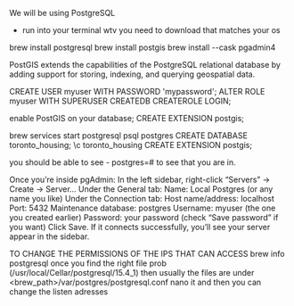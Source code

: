 We will be using PostgreSQL
- run into your terminal wtv you need to download that matches your os

brew install postgresql
brew install postgis
brew install --cask pgadmin4

PostGIS extends the capabilities of the PostgreSQL relational database by adding support for storing, indexing, and querying geospatial data.

CREATE USER myuser WITH PASSWORD 'mypassword';
ALTER ROLE myuser WITH SUPERUSER CREATEDB CREATEROLE LOGIN;

enable PostGIS on your database;
CREATE EXTENSION postgis;


brew services start postgresql
psql postgres
CREATE DATABASE toronto_housing;
\c toronto_housing
CREATE EXTENSION postgis;

you should be able to see - postgres=# to see that you are in. 

Once you’re inside pgAdmin:
In the left sidebar, right-click “Servers” → Create → Server...
Under the General tab:
Name: Local Postgres (or any name you like)
Under the Connection tab:
Host name/address: localhost
Port: 5432
Maintenance database: postgres
Username: myuser (the one you created earlier)
Password: your password (check “Save password” if you want)
Click Save.
If it connects successfully, you’ll see your server appear in the sidebar.



TO CHANGE THE PERMISSIONS OF THE IPS THAT CAN ACCESS 
brew info postgresql
once you find the right file prob (/usr/local/Cellar/postgresql/15.4_1) 
then usually the files are under <brew_path>/var/postgres/postgresql.conf
nano it and then you can change the listen adresses











